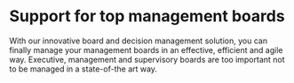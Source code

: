 # Support for top management boards

With our innovative board and decision management solution, you can finally manage your management boards in an effective, efficient and agile way. Executive, management and supervisory boards are too important not to be managed in a state-of-the art way.
